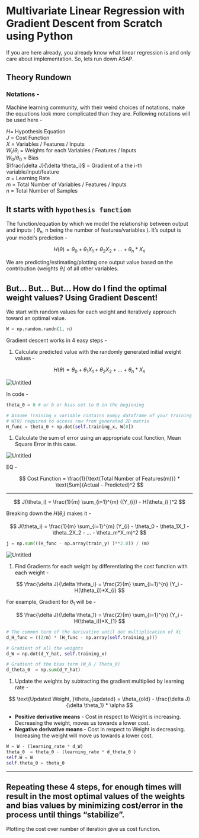 # Multivariate Linear Regression with Gradient Descent from Scratch using Python


If you are here already, you already know what linear regression is and only care about implementation. So, lets run down ASAP.


## Theory Rundown

### Notations -

Machine learning community, with their weird choices of notations, make the equations look more complicated than they are. 
Following notations will be used here -

$H$= Hypothesis Equation
<br>$J$  = Cost Function
<br>$X$ = Variables / Features / Inputs 
<br>$W_i/\theta_i$ = Weights for each Variables / Features / Inputs 
<br>$W_0/\theta_0$ = Bias 
<br>$\frac{\delta J}{\delta \theta_i}$ = Gradient of a the i-th variable/input/feature
<br>$\alpha$ = Learning Rate
<br>$m$ = Total Number of Variables / Features / Inputs 
<br>$n$ = Total Number of Samples

## It starts with `hypothesis function`
The function/equation by which we model the relationship between output and inputs ( $\theta_n$, n being the number of features/variables ). It’s output is your model’s prediction - 

$$
H(\theta) = \theta_0 + \theta_1X_1 + \theta_2X_2 + ... + \theta_n*X_n
$$

We are predicting/estimating/plotting one output value based on the contribution (weights $\theta_i$) of all other variables.<br>


## But… But… But… How do I find the optimal weight values? Using Gradient Descent!
We start with random values for each weight and iteratively approach toward an optimal value. 

```python
W = np.random.randn(1, n)
```

Gradient descent works in 4 easy steps -

1. Calculate predicted value with the randomly generated initial weight values - 

$$
H(\theta) = \theta_0 + \theta_1X_1 + \theta_2X_2 + ... + \theta_n*X_n
$$

![Untitled](https://prod-files-secure.s3.us-west-2.amazonaws.com/0663fd79-2654-44f0-b6c8-185271311dca/47b5c288-1637-4b93-ba0c-1745545ce41e/Untitled.png)

In code - 

```python
theta_0 = 0 # or b or bias set to 0 in the beginning

# Assume Training_x variable contains numpy dataframe of your training samples
# W[0] required to access row from generated 2D matrix  
H_func = theta_0 + np.dot(self.training_x, W[0]) 
```

1. Calculate the sum of error using an appropriate cost function, Mean Square Error in this case.

![Untitled](https://prod-files-secure.s3.us-west-2.amazonaws.com/0663fd79-2654-44f0-b6c8-185271311dca/f8e67583-1e7e-4ed3-a527-1ba95e769902/Untitled.png)

EQ - 

$$
Cost Function = \frac{1}{\text{Total Number of Features(m)}} * \text{Sum}(Actual - Predicted)^2 
$$

----
$$ J(\theta_i) = \frac{1}{m} \sum_{i=1}^{m} ((Y_{i}) - H(\theta_i) )^2 $$ 

Breaking down the $H(\theta_i)$ makes it - 

$$
J(\theta_i) = \frac{1}{m} \sum_{i=1}^{m} (Y_{i} - \theta_0 - \theta_1X_1 - \theta_2X_2 - ... - \theta_m*X_m)^2
$$

```python
j = np.sum(((H_func - np.array(train_y) )**2.0)) / (m)
```

![Untitled](https://prod-files-secure.s3.us-west-2.amazonaws.com/0663fd79-2654-44f0-b6c8-185271311dca/0ffd9376-1ff8-4590-9ea6-b20b38adac01/Untitled.png)

1. Find Gradients for each weight by differentiating the cost function with each weight -

$$
\frac{\delta J}{\delta \theta_i} = \frac{2}{m} \sum_{i=1}^{n} (Y_i - H(\theta_i))*X_{i}
$$

For example, Gradient for $\theta_1$ will be -

$$
\frac{\delta J}{\delta \theta_1} = \frac{2}{m} \sum_{i=1}^{n} (Y_i - H(\theta_i))*X_{1}
$$

```python
# The common term of the derivative until dot multiplication of Xi
d_H_func = ((2/m) * (H_func - np.array(self.training_y)))

# Gradient of all the weights
d_W = np.dot(d_Y_hat, self.training_x)

# Gradient of the bias term (W_0 / Theta_0)
d_theta_0  = np.sum(d_Y_hat)
```

1. Update the weights by subtracting the gradient multiplied by learning rate -

$$
\text{Updated Weight, }\theta_{updated} = \theta_{old} - \frac{\delta J}{\delta \theta_1} * \alpha
$$

- **Positive derivative means** - Cost in respect to Weight is increasing. Decreasing the weight, moves us towards a lower cost.
- **Negative derivative means -** Cost in respect to Weight is decreasing. Increasing the weight will move us towards a lower cost.

```python
W = W - (learning_rate * d_W)
theta_0  = theta_0 - (learning_rate * d_theta_0 )
self.W = W
self.theta_0 = theta_0  
```

---

## Repeating these 4 steps, for enough times will result in the most optimal values of the weights and bias values by minimizing cost/error in the process until things “stabilize”.

Plotting the cost over number of iteration give us cost function.
